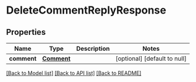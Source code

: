 # DeleteCommentReplyResponse
## Properties

| Name | Type | Description | Notes |
|------------ | ------------- | ------------- | -------------|
| **comment** | [**Comment**](Comment.md) |  | [optional] [default to null] |

[[Back to Model list]](../README.md#documentation-for-models) [[Back to API list]](../README.md#documentation-for-api-endpoints) [[Back to README]](../README.md)

